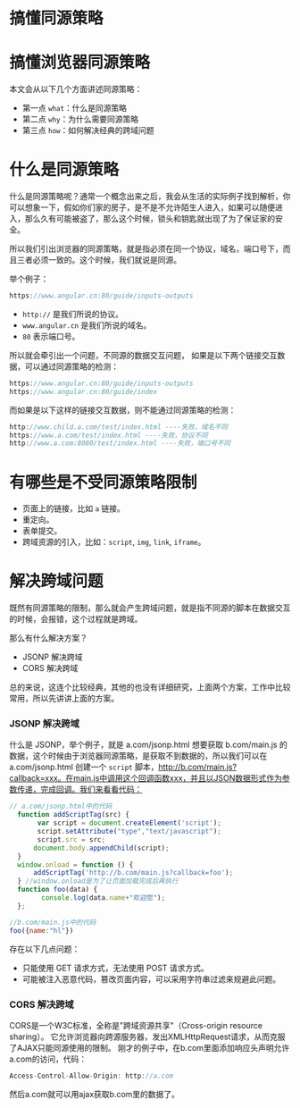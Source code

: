 # 搞懂同源策略

# 搞懂浏览器同源策略

本文会从以下几个方面讲述同源策略：
- 第一点 `what`：什么是同源策略
- 第二点 `why`：为什么需要同源策略
- 第三点 `how`：如何解决经典的跨域问题

# 什么是同源策略
什么是同源策略呢？通常一个概念出来之后，我会从生活的实际例子找到解析，你可以想象一下，假如你们家的房子，是不是不允许陌生人进入，如果可以随便进入，那么久有可能被盗了，那么这个时候，锁头和钥匙就出现了为了保证家的安全。

所以我们引出浏览器的同源策略，就是指必须在同一个协议，域名，端口号下，而且三者必须一致的。这个时候，我们就说是同源。

举个例子：
```js
https://www.angular.cn:80/guide/inputs-outputs
```
- `http://` 是我们所说的协议。
- `www.angular.cn` 是我们所说的域名。
- `80` 表示端口号。

所以就会牵引出一个问题，不同源的数据交互问题，
如果是以下两个链接交互数据，可以通过同源策略的检测：
```js
https://www.angular.cn:80/guide/inputs-outputs
https://www.angular.cn:80/guide/index
```

而如果是以下这样的链接交互数据，则不能通过同源策略的检测：
```js
http://www.child.a.com/test/index.html ----失败，域名不同
https://www.a.com/test/index.html ----失败，协议不同
http://www.a.com:8080/test/index.html ----失败，端口号不同
```

# 有哪些是不受同源策略限制

- 页面上的链接，比如 `a` 链接。
- 重定向。
- 表单提交。
- 跨域资源的引入，比如：`script`, `img`, `link`, `iframe`。

# 解决跨域问题

既然有同源策略的限制，那么就会产生跨域问题，就是指不同源的脚本在数据交互的时候，会报错，这个过程就是跨域。

那么有什么解决方案？

- JSONP 解决跨域
- CORS 解决跨域

总的来说，这连个比较经典，其他的也没有详细研究，上面两个方案，工作中比较常用，所以先讲讲上面的方案。

### JSONP 解决跨域
什么是 JSONP，举个例子，就是 a.com/jsonp.html 想要获取 b.com/main.js 的数据，这个时候由于浏览器同源策略，是获取不到数据的，所以我们可以在 a.com/jsonp.html 创建一个 `script` 脚本，http://b.com/main.js?callback=xxx。在main.js中调用这个回调函数xxx，并且以JSON数据形式作为参数传递，完成回调。我们来看看代码：

```js
// a.com/jsonp.html中的代码
  function addScriptTag(src) { 
       var script = document.createElement('script'); 
       script.setAttribute("type","text/javascript"); 
       script.src = src; 
      document.body.appendChild(script);
  }
  window.onload = function () { 
      addScriptTag('http://b.com/main.js?callback=foo');
  } //window.onload是为了让页面加载完成后再执行
  function foo(data) { 
        console.log(data.name+"欢迎您");
  };

//b.com/main.js中的代码
foo({name:"hl"})
```
存在以下几点问题：
- 只能使用 GET 请求方式，无法使用 POST 请求方式。
- 可能被注入恶意代码，篡改页面内容，可以采用字符串过滤来规避此问题。

### CORS 解决跨域

CORS是一个W3C标准，全称是"跨域资源共享"（Cross-origin resource sharing）。
它允许浏览器向跨源服务器，发出XMLHttpRequest请求，从而克服了AJAX只能同源使用的限制。
刚才的例子中，在b.com里面添加响应头声明允许a.com的访问，代码：
```js
Access-Control-Allow-Origin: http://a.com
```
然后a.com就可以用ajax获取b.com里的数据了。
